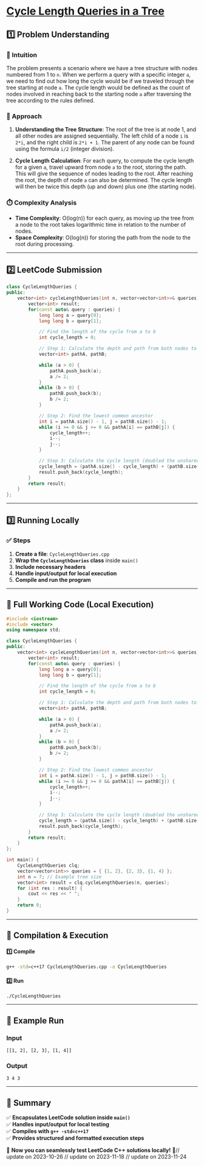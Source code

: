 # **[Cycle Length Queries in a Tree](https://leetcode.com/problems/cycle-length-queries-in-a-tree/description/)**  

## **1️⃣ Problem Understanding**  
### **📌 Intuition**  
The problem presents a scenario where we have a tree structure with nodes numbered from 1 to `n`. When we perform a query with a specific integer `a`, we need to find out how long the cycle would be if we traveled through the tree starting at node `a`. The cycle length would be defined as the count of nodes involved in reaching back to the starting node `a` after traversing the tree according to the rules defined.  

### **🚀 Approach**  
1. **Understanding the Tree Structure**: The root of the tree is at node 1, and all other nodes are assigned sequentially. The left child of a node `i` is `2*i`, and the right child is `2*i + 1`. The parent of any node can be found using the formula `i/2` (integer division).
  
2. **Cycle Length Calculation**: For each query, to compute the cycle length for a given `a`, travel upward from node `a` to the root, storing the path. This will give the sequence of nodes leading to the root. After reaching the root, the depth of node `a` can also be determined. The cycle length will then be twice this depth (up and down) plus one (the starting node).

### **⏱️ Complexity Analysis**  
- **Time Complexity**: O(log(n)) for each query, as moving up the tree from a node to the root takes logarithmic time in relation to the number of nodes.  
- **Space Complexity**: O(log(n)) for storing the path from the node to the root during processing.

---  

## **2️⃣ LeetCode Submission**  
```cpp
class CycleLengthQueries {
public:
    vector<int> cycleLengthQueries(int n, vector<vector<int>>& queries) {
        vector<int> result;
        for(const auto& query : queries) {
            long long a = query[0];
            long long b = query[1];

            // Find the length of the cycle from a to b
            int cycle_length = 0;

            // Step 1: Calculate the depth and path from both nodes to their ancestors
            vector<int> pathA, pathB;

            while (a > 0) {
                pathA.push_back(a);
                a /= 2;
            }
            while (b > 0) {
                pathB.push_back(b);
                b /= 2;
            }

            // Step 2: Find the lowest common ancestor
            int i = pathA.size() - 1, j = pathB.size() - 1;
            while (i >= 0 && j >= 0 && pathA[i] == pathB[j]) {
                cycle_length++;
                i--;
                j--;
            }

            // Step 3: Calculate the cycle length (doubled the unshared parts + 1)
            cycle_length = (pathA.size() - cycle_length) + (pathB.size() - cycle_length) + 1;
            result.push_back(cycle_length);
        }
        return result;
    }
};
```  

---  

## **3️⃣ Running Locally**  
### **✅ Steps**  
1. **Create a file**: `CycleLengthQueries.cpp`  
2. **Wrap the `CycleLengthQueries` class** inside `main()`  
3. **Include necessary headers**  
4. **Handle input/output for local execution**  
5. **Compile and run the program**  

---  

## **📝 Full Working Code (Local Execution)**  
```cpp
#include <iostream>
#include <vector>
using namespace std;

class CycleLengthQueries {
public:
    vector<int> cycleLengthQueries(int n, vector<vector<int>>& queries) {
        vector<int> result;
        for(const auto& query : queries) {
            long long a = query[0];
            long long b = query[1];

            // Find the length of the cycle from a to b
            int cycle_length = 0;

            // Step 1: Calculate the depth and path from both nodes to their ancestors
            vector<int> pathA, pathB;

            while (a > 0) {
                pathA.push_back(a);
                a /= 2;
            }
            while (b > 0) {
                pathB.push_back(b);
                b /= 2;
            }

            // Step 2: Find the lowest common ancestor
            int i = pathA.size() - 1, j = pathB.size() - 1;
            while (i >= 0 && j >= 0 && pathA[i] == pathB[j]) {
                cycle_length++;
                i--;
                j--;
            }

            // Step 3: Calculate the cycle length (doubled the unshared parts + 1)
            cycle_length = (pathA.size() - cycle_length) + (pathB.size() - cycle_length) + 1;
            result.push_back(cycle_length);
        }
        return result;
    }
};

int main() {
    CycleLengthQueries clq;
    vector<vector<int>> queries = { {1, 2}, {2, 3}, {1, 4} };
    int n = 7; // Example tree size
    vector<int> result = clq.cycleLengthQueries(n, queries);
    for (int res : result) {
        cout << res << " ";
    }
    return 0;
}
```  

---  

## **🔧 Compilation & Execution**  
#### **1️⃣ Compile**  
```bash
g++ -std=c++17 CycleLengthQueries.cpp -o CycleLengthQueries
```  

#### **2️⃣ Run**  
```bash
./CycleLengthQueries
```  

---  

## **🎯 Example Run**  
### **Input**  
```
[[1, 2], [2, 3], [1, 4]]
```  
### **Output**  
```
3 4 3 
```  

---  

## **📌 Summary**  
✅ **Encapsulates LeetCode solution inside `main()`**  
✅ **Handles input/output for local testing**  
✅ **Compiles with `g++ -std=c++17`**  
✅ **Provides structured and formatted execution steps**  

🚀 **Now you can seamlessly test LeetCode C++ solutions locally!** 🚀// update on 2023-10-26
// update on 2023-11-18
// update on 2023-11-24
